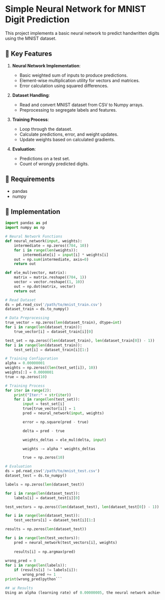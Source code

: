 # Simple Neural Network for MNIST Digit Prediction

This project implements a basic neural network to predict handwritten digits using the MNIST dataset.

## 🚀 Key Features

1. **Neural Network Implementation**:
    - Basic weighted sum of inputs to produce predictions.
    - Element-wise multiplication utility for vectors and matrices.
    - Error calculation using squared differences.

2. **Dataset Handling**:
    - Read and convert MNIST dataset from CSV to Numpy arrays.
    - Preprocessing to segregate labels and features.

3. **Training Process**:
    - Loop through the dataset.
    - Calculate predictions, error, and weight updates.
    - Update weights based on calculated gradients.

4. **Evaluation**:
    - Predictions on a test set.
    - Count of wrongly predicted digits.

## 📌 Requirements

- pandas
- numpy

## 🔧 Implementation

```python
import pandas as pd
import numpy as np

# Neural Network Functions
def neural_network(input, weights):
    intermediate = np.zeros((784, 10))
    for i in range(len(weights)):
        intermediate[i] = input[i] * weights[i]
    out = np.sum(intermediate, axis=0)
    return out

def ele_mul(vector, matrix):
    matrix = matrix.reshape((784, 1))
    vector = vector.reshape((1, 10))
    out = np.dot(matrix, vector)
    return out

# Read Dataset
ds = pd.read_csv('/path/to/mnist_train.csv')
dataset_train = ds.to_numpy()

# Data Preprocessing
true_vector = np.zeros(len(dataset_train), dtype=int)
for i in range(len(dataset_train)):
    true_vector[i] = dataset_train[i][0]

test_set = np.zeros((len(dataset_train), len(dataset_train[0]) - 1))
for i in range(len(dataset_train)):
    test_set[i] = dataset_train[i][1:]

# Training Configuration
alpha = 0.00000001
weights = np.zeros((len(test_set[i]), 10))
weights[:] = 0.0000001
true = np.zeros(10)

# Training Process
for iter in range(2):
    print("Iter:" + str(iter))
    for i in range(len(test_set)):
        input = test_set[i]
        true[true_vector[i]] = 1
        pred = neural_network(input, weights)

        error = np.square(pred - true)

        delta = pred - true

        weights_deltas = ele_mul(delta, input)

        weights -= alpha * weights_deltas

        true = np.zeros(10)

# Evaluation
ds = pd.read_csv('/path/to/mnist_test.csv')
dataset_test = ds.to_numpy()

labels = np.zeros(len(dataset_test))

for i in range(len(dataset_test)):
    labels[i] = dataset_test[i][0]

test_vectors = np.zeros((len(dataset_test), len(dataset_test[0]) - 1))

for i in range(len(dataset_test)):
    test_vectors[i] = dataset_test[i][1:]

results = np.zeros(len(dataset_test))

for i in range(len(test_vectors)):
    pred = neural_network(test_vectors[i], weights)
    
    results[i] = np.argmax(pred)
    
wrong_pred = 0
for i in range(len(labels)):
    if (results[i] != labels[i]):
        wrong_pred += 1
print(wrong_pred)python```

## 📊 Results
Using an alpha (learning rate) of 0.00000005, the neural network achieved 2172 wrong predictions on the test set. 